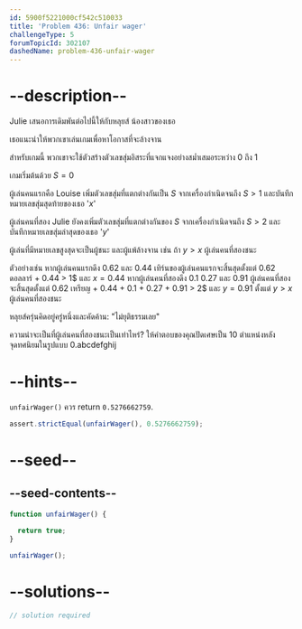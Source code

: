 ```yaml
---
id: 5900f5221000cf542c510033
title: 'Problem 436: Unfair wager'
challengeType: 5
forumTopicId: 302107
dashedName: problem-436-unfair-wager
---
```


# --description--

Julie เสนอการเดิมพันต่อไปนี้ให้กับหลุยส์ น้องสาวของเธอ

เธอแนะนำให้พวกเขาเล่นเกมเพื่อหาโอกาสที่จะล้างจาน

สำหรับเกมนี้ พวกเขาจะใช้ตัวสร้างตัวเลขสุ่มอิสระที่แจกแจงอย่างสม่ำเสมอระหว่าง 0 ถึง 1

เกมเริ่มต้นด้วย $S = 0$

ผู้เล่นคนแรกคือ Louise เพิ่มตัวเลขสุ่มที่แตกต่างกันเป็น $S$ จากเครื่องกำเนิดจนถึง $S > 1$ และบันทึกหมายเลขสุ่มสุดท้ายของเธอ '$x$'

ผู้เล่นคนที่สอง Julie ยังคงเพิ่มตัวเลขสุ่มที่แตกต่างกันของ $S$ จากเครื่องกำเนิดจนถึง $S > 2$ และบันทึกหมายเลขสุ่มล่าสุดของเธอ '$y$'

ผู้เล่นที่มีหมายเลขสูงสุดจะเป็นผู้ชนะ และผู้แพ้ล้างจาน เช่น ถ้า $y > x$ ผู้เล่นคนที่สองชนะ

ตัวอย่างเช่น หากผู้เล่นคนแรกดึง 0.62 และ 0.44 เทิร์นของผู้เล่นคนแรกจะสิ้นสุดตั้งแต่ 0.62 ดอลลาร์ + 0.44 > 1$ และ $x = 0.44$ หากผู้เล่นคนที่สองดึง 0.1 0.27 และ 0.91 ผู้เล่นคนที่สองจะสิ้นสุดตั้งแต่ 0.62 เหรียญ + 0.44 + 0.1 + 0.27 + 0.91 > 2$ และ $y = 0.91$ ตั้งแต่ $y > x$ ผู้เล่นคนที่สองชนะ

หลุยส์ครุ่นคิดอยู่ครู่หนึ่งและคัดค้าน: "ไม่ยุติธรรมเลย"

ความน่าจะเป็นที่ผู้เล่นคนที่สองชนะเป็นเท่าไหร่? ให้คำตอบของคุณปัดเศษเป็น 10 ตำแหน่งหลังจุดทศนิยมในรูปแบบ 0.abcdefghij

# --hints--

`unfairWager()` ควร return `0.5276662759`.

```js
assert.strictEqual(unfairWager(), 0.5276662759);
```

# --seed--

## --seed-contents--

```js
function unfairWager() {

  return true;
}

unfairWager();
```

# --solutions--

```js
// solution required
```

